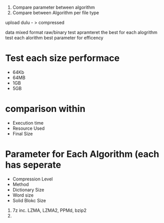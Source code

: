 1. Compare parameter between algorithm
2. Compare between Algorithm per file type 


upload dulu - > compressed

data mixed
format raw/binary
test apramteret the best for each alogrithm
test each alorithm best parameter for efficency

# Test each size performace 

- 64Kb
- 64MB
- 1GB
- 5GB

# comparison within
- Execution time
- Resource Used
- Final Size

# Parameter for Each Algorithm (each has seperate 
- Compression Level
- Method
- Dictionary Size
- Word size
- Solid Blokc Size

 

1. 7z inc. LZMA, LZMA2, PPMd, bzip2
2.
